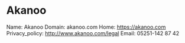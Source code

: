 
# Akanoo

Name: Akanoo
Domain: akanoo.com
Home: https://akanoo.com
Privacy_policy: http://www.akanoo.com/legal
Email: 05251-142 87 42
